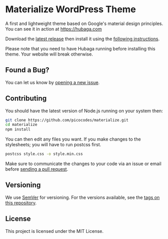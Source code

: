 # Materialize WordPress Theme

A first and lightweight theme based on Google's material design principles. You can see it in action at https://hubaga.com

Download the [latest release](https://github.com/picocodes/materialize/releases) then install it using the [following instructions](https://codex.wordpress.org/Using_Themes#Adding_New_Themes_using_the_Administration_Panels).

Please note that you need to have Hubaga running before installing this theme. Your website will break otherwise.

## Found a Bug?

You can let us know by [opening a new issue](https://github.com/picocodes/materialize/issues).

## Contributing

You should have the latest version of Node.js running on your system then:

```bash
git clone https://github.com/picocodes/materialize.git
cd materialize
npm install
```

You can then edit any files you want. If you make changes to the stylesheets; you will have to run postcss first.

```bash
postcss style.css -o style.min.css
```

Make sure to communicate the changes to your code via an issue or email before [sending a pull request](https://help.github.com/articles/creating-a-pull-request/).

## Versioning

We use [SemVer](http://semver.org/) for versioning. For the versions available, see the [tags on this repository](https://github.com/picocodes/materialize/tags). 


## License

This project is licensed under the MIT License.